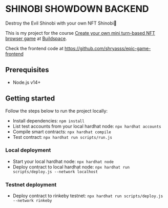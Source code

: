 # SHINOBI SHOWDOWN BACKEND

Destroy the Evil Shinobi with your own NFT Shinobi🥷

This is my project for the course [Create your own mini turn-based NFT browser game](https://app.buildspace.so/courses/CO5cc2751b-e878-41c4-99fa-a614dc910ee9) at [Buildspace](https://buildspace.so/).

Check the frontend code at https://github.com/shryasss/epic-game-frontend

## Prerequisites

- Node.js v14+

## Getting started

Follow the steps below to run the project locally:

- Install dependencies: `npm install`
- List test accounts from your local hardhat node: `npx hardhat accounts`
- Compile smart contracts: `npx hardhat compile`
- Test contract: `npx hardhat run scripts/run.js`

### Local deployment

- Start your local hardhat node: `npx hardhat node`
- Deploy contract to local hardhat node: `npx hardhat run scripts/deploy.js --network localhost`

### Testnet deployment

- Deploy contract to rinkeby testnet: `npx hardhat run scripts/deploy.js --network rinkeby`
